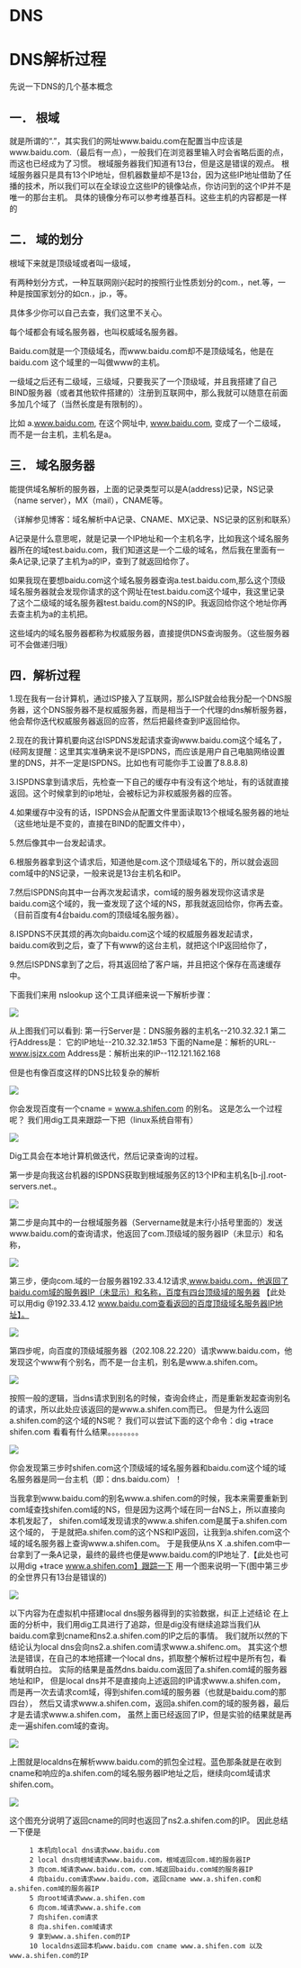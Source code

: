 # DNS

# DNS解析过程

先说一下DNS的几个基本概念

## 一． 根域

就是所谓的“.”，其实我们的网址www.baidu.com在配置当中应该是www.baidu.com.（最后有一点），一般我们在浏览器里输入时会省略后面的点，而这也已经成为了习惯。
根域服务器我们知道有13台，但是这是错误的观点。
根域服务器只是具有13个IP地址，但机器数量却不是13台，因为这些IP地址借助了任播的技术，所以我们可以在全球设立这些IP的镜像站点，你访问到的这个IP并不是唯一的那台主机。
具体的镜像分布可以参考维基百科。这些主机的内容都是一样的

## 二． 域的划分

根域下来就是顶级域或者叫一级域，

有两种划分方式，一种互联网刚兴起时的按照行业性质划分的com.，net.等，一种是按国家划分的如cn.，jp.，等。

具体多少你可以自己去查，我们这里不关心。

每个域都会有域名服务器，也叫权威域名服务器。

Baidu.com就是一个顶级域名，而www.baidu.com却不是顶级域名，他是在baidu.com 这个域里的一叫做www的主机。

一级域之后还有二级域，三级域，只要我买了一个顶级域，并且我搭建了自己BIND服务器（或者其他软件搭建的）注册到互联网中，那么我就可以随意在前面多加几个域了（当然长度是有限制的）。

比如 a.www.baidu.com, 在这个网址中, www.baidu.com, 变成了一个二级域，而不是一台主机，主机名是a。

## 三． 域名服务器

能提供域名解析的服务器，上面的记录类型可以是A(address)记录，NS记录（name server），MX（mail），CNAME等。

（详解参见博客：域名解析中A记录、CNAME、MX记录、NS记录的区别和联系）

A记录是什么意思呢，就是记录一个IP地址和一个主机名字，比如我这个域名服务器所在的域test.baidu.com，我们知道这是一个二级的域名，然后我在里面有一条A记录,记录了主机为a的IP，查到了就返回给你了。

如果我现在要想baidu.com这个域名服务器查询a.test.baidu.com,那么这个顶级域名服务器就会发现你请求的这个网址在test.baidu.com这个域中，我这里记录了这个二级域的域名服务器test.baidu.com的NS的IP。我返回给你这个地址你再去查主机为a的主机把。

这些域内的域名服务器都称为权威服务器，直接提供DNS查询服务。（这些服务器可不会做递归哦）

## 四．解析过程

1.现在我有一台计算机，通过ISP接入了互联网，那么ISP就会给我分配一个DNS服务器，这个DNS服务器不是权威服务器，而是相当于一个代理的dns解析服务器，他会帮你迭代权威服务器返回的应答，然后把最终查到IP返回给你。

2.现在的我计算机要向这台ISPDNS发起请求查询www.baidu.com这个域名了，(经网友提醒：这里其实准确来说不是ISPDNS，而应该是用户自己电脑网络设置里的DNS，并不一定是ISPDNS。比如也有可能你手工设置了8.8.8.8)

3.ISPDNS拿到请求后，先检查一下自己的缓存中有没有这个地址，有的话就直接返回。这个时候拿到的ip地址，会被标记为非权威服务器的应答。

4.如果缓存中没有的话，ISPDNS会从配置文件里面读取13个根域名服务器的地址（这些地址是不变的，直接在BIND的配置文件中），

5.然后像其中一台发起请求。

6.根服务器拿到这个请求后，知道他是com.这个顶级域名下的，所以就会返回com域中的NS记录，一般来说是13台主机名和IP。

7.然后ISPDNS向其中一台再次发起请求，com域的服务器发现你这请求是baidu.com这个域的，我一查发现了这个域的NS，那我就返回给你，你再去查。
（目前百度有4台baidu.com的顶级域名服务器）。

8.ISPDNS不厌其烦的再次向baidu.com这个域的权威服务器发起请求，baidu.com收到之后，查了下有www的这台主机，就把这个IP返回给你了，

9.然后ISPDNS拿到了之后，将其返回给了客户端，并且把这个保存在高速缓存中。


下面我们来用 nslookup 这个工具详细来说一下解析步骤：

![](https://github.com/DesperadoH/Articles/raw/master/imgs/DNS/1.png) 

从上图我们可以看到:
          第一行Server是：DNS服务器的主机名--210.32.32.1
          第二行Address是： 它的IP地址--210.32.32.1#53
          下面的Name是：解析的URL--    www.jsjzx.com
          Address是：解析出来的IP--112.121.162.168

但是也有像百度这样的DNS比较复杂的解析


![](https://github.com/DesperadoH/Articles/raw/master/imgs/DNS/2.png)

你会发现百度有一个cname = www.a.shifen.com  的别名。
这是怎么一个过程呢？
我们用dig工具来跟踪一下把（linux系统自带有）


![](https://github.com/DesperadoH/Articles/raw/master/imgs/DNS/3.png)

Dig工具会在本地计算机做迭代，然后记录查询的过程。

第一步是向我这台机器的ISPDNS获取到根域服务区的13个IP和主机名[b-j].root-servers.net.。

![](https://github.com/DesperadoH/Articles/raw/master/imgs/DNS/4.png)

第二步是向其中的一台根域服务器（Servername就是末行小括号里面的）发送www.baidu.com的查询请求，他返回了com.顶级域的服务器IP（未显示）和名称，

![](https://github.com/DesperadoH/Articles/raw/master/imgs/DNS/5.png)

第三步，便向com.域的一台服务器192.33.4.12请求,www.baidu.com，他返回了baidu.com域的服务器IP（未显示）和名称，百度有四台顶级域的服务器
     【此处可以用dig @192.33.4.12 www.baidu.com查看返回的百度顶级域名服务器IP地址】。

![](https://github.com/DesperadoH/Articles/raw/master/imgs/DNS/6.png)


第四步呢，向百度的顶级域服务器（202.108.22.220）请求www.baidu.com，他发现这个www有个别名，而不是一台主机，别名是www.a.shifen.com。

![](https://github.com/DesperadoH/Articles/raw/master/imgs/DNS/7.png)

按照一般的逻辑，当dns请求到别名的时候，查询会终止，而是重新发起查询别名的请求，所以此处应该返回的是www.a.shifen.com而已。
但是为什么返回a.shifen.com的这个域的NS呢？
我们可以尝试下面的这个命令：dig +trace  shifen.com 看看有什么结果。。。。。。。。

![](https://github.com/DesperadoH/Articles/raw/master/imgs/DNS/8.png)


你会发现第三步时shifen.com这个顶级域的域名服务器和baidu.com这个域的域名服务器是同一台主机（即：dns.baidu.com）！

当我拿到www.baidu.com的别名www.a.shifen.com的时候，我本来需要重新到com域查找shifen.com域的NS，但是因为这两个域在同一台NS上，所以直接向本机发起了，
shifen.com域发现请求的www.a.shifen.com是属于a.shifen.com这个域的，
于是就把a.shifen.com的这个NS和IP返回，让我到a.shifen.com这个域的域名服务器上查询www.a.shifen.com。
于是我便从ns X .a.shifen.com中一台拿到了一条A记录，最终的最终也便是www.baidu.com的IP地址了.【此处也可以用dig +trace www.a.shifen.com】跟踪一下
用一个图来说明一下(图中第三步的全世界只有13台是错误的)


![](https://github.com/DesperadoH/Articles/raw/master/imgs/DNS/9.jpg)


以下内容为在虚拟机中搭建local dns服务器得到的实验数据，纠正上述结论
在上面的分析中，我们用dig工具进行了追踪，但是dig没有继续追踪当我们从baidu.com拿到cname和ns2.a.shifen.com的IP之后的事情。
我们就所以然的下结论认为local dns会向ns2.a.shifen.com请求www.a.shifenc.om。
其实这个想法是错误，在自己的本地搭建一个local dns，抓取整个解析过程中是所有包，看看就明白拉。
实际的结果是虽然dns.baidu.com返回了a.shifen.com域的服务器地址和IP，
但是local dns并不是直接向上述返回的IP请求www.a.shifen.com，而是再一次去请求com域，得到shifen.com域的服务器（也就是baidu.com的那四台），
然后又请求www.a.shifen.com，返回a.shifen.com的域的服务器，最后才是去请求www.a.shifen.com，
虽然上面已经返回了IP，但是实验的结果就是再走一遍shifen.com域的查询。

![](https://github.com/DesperadoH/Articles/raw/master/imgs/DNS/10.jpg)


上图就是localdns在解析www.baidu.com的抓包全过程。蓝色那条就是在收到cname和响应的a.shifen.com的域名服务器IP地址之后，继续向com域请求shifen.com。

![](https://github.com/DesperadoH/Articles/raw/master/imgs/DNS/11.jpg)

这个图充分说明了返回cname的同时也返回了ns2.a.shifen.com的IP。
因此总结一下便是

         1 本机向local dns请求www.baidu.com
         2 local dns向根域请求www.baidu.com，根域返回com.域的服务器IP
         3 向com.域请求www.baidu.com，com.域返回baidu.com域的服务器IP
         4 向baidu.com请求www.baidu.com，返回cname www.a.shifen.com和a.shifen.com域的服务器IP
         5 向root域请求www.a.shifen.com
         6 向com.域请求www.a.shife.com
         7 向shifen.com请求
         8 向a.shifen.com域请求
         9 拿到www.a.shifen.com的IP
         10 localdns返回本机www.baidu.com cname www.a.shifen.com 以及 www.a.shifen.com的IP



